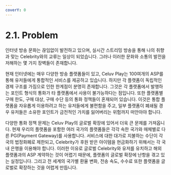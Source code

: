 ```yaml
---
coverY: 0
---
```


# 2.1. Problem

인터넷 방송 문화는 끊임없이 발전하고 있으며, 실시간 스트리밍 방송을 통해 나의 취향과 맞는 Celebrity와의 교류는 일상이 되었습니다. 그러나 이러한 문화와 소통의 발전을 저해하는 몇 가지 장벽들이 존재합니다.

현재 인터넷에는 매우 다양한 방송 플랫폼들이 있고, Celuv Play는 100여개의 ASP를 통해 유저들에게 통합적인 서비스를 제공하고 있습니다. 하지만 각 플랫폼이 독립적인 경제 구조를 가짐으로 인한 한계점이 분명히 존재합니다. 그것은 각 플랫폼에서 발행하는 포인트 형식의 통화가 타 플랫폼에서 사용이 불가능하다는 점입니다. 또한 플랫폼별 구매 한도, 구매 대상, 구매 수단 등의 통화 정책들이 혼재되어 있습니다. 이것은 통합 플랫폼을 자유롭게 이용하려고 하는 유저들에게 불편함을 주고, 일부 플랫폼이 폐쇄될 경우 유저들은 소유한 포인트가 금전적인 가치를 잃어버리는 위험까지 떠안아야 합니다.

다양한 통화 정책 문제는 Celuv Play의 글로벌 확장에 있어서 더욱 큰 문제를 가져옵니다. 현재 우리의 플랫폼을 포함한 여러 국가의 플랫폼들은 각각 속한 국가와 매체별로 다른 PG(Payment Gateway)를 사용합니다. 서비스에 대한 대가로 지불하는 수단이 각국의 법정화폐로 제한되고, Celebrity가 후원 받은 아이템을 현금화하기 위해서는 각 국내 은행을 이용해야 합니다. 이러한 이유로 글로벌 Celebrity와 유저를 유치하고 해외 플랫폼과의 ASP 계약하는 것이 어렵기 때문에, 플랫폼의 글로벌 확장에 난항을 겪고 있는 실정입니다. 그리고 전 세계의 국가별 환율 변화, 전송 속도, 수수료 또한 플랫폼을 글로벌로 확장하는 것을 어렵게 만듭니다.
